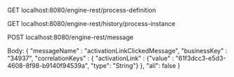 GET
localhost:8080/engine-rest/process-definition

GET 
localhost:8080/engine-rest/history/process-instance

POST 
localhost:8080/engine-rest/message

Body:
{
	"messageName" : "activationLinkClickedMessage",
	"businessKey" : "34937",
	"correlationKeys" : {
	    "activationLink" : {"value" : "61f3dcc3-e5d3-4608-8f98-b9140f94539a", "type": "String"}
	},
	"all": false
}
